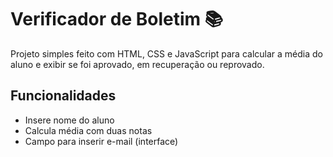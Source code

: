 # Verificador de Boletim 📚

Projeto simples feito com HTML, CSS e JavaScript para calcular a média do aluno e exibir se foi aprovado, em recuperação ou reprovado.

## Funcionalidades
- Insere nome do aluno
- Calcula média com duas notas
- Campo para inserir e-mail (interface)

